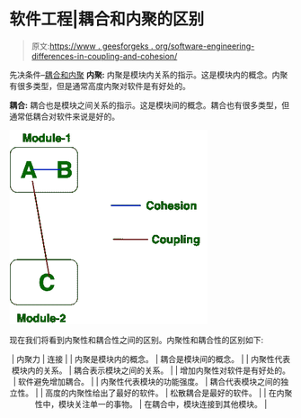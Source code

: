 # 软件工程|耦合和内聚的区别

> 原文:[https://www . geesforgeks . org/software-engineering-differences-in-coupling-and-cohesion/](https://www.geeksforgeeks.org/software-engineering-differences-between-coupling-and-cohesion/)

先决条件–[耦合和内聚](https://www.geeksforgeeks.org/software-engineering-coupling-and-cohesion/)
**内聚:**
内聚是模块内关系的指示。这是模块内的概念。内聚有很多类型，但是通常高度内聚对软件是有好处的。

**耦合:**
耦合也是模块之间关系的指示。这是模块间的概念。耦合也有很多类型，但通常低耦合对软件来说是好的。

![](img/7993178b5be8406cc61c28feb93eedfe.png)

现在我们将看到内聚性和耦合性之间的区别。内聚性和耦合性的区别如下:

<center>

| 内聚力 | 连接 |
| 内聚是模块内的概念。 | 耦合是模块间的概念。 |
| 内聚性代表模块内的关系。 | 耦合表示模块之间的关系。 |
| 增加内聚性对软件是有好处的。 | 软件避免增加耦合。 |
| 内聚性代表模块的功能强度。 | 耦合代表模块之间的独立性。 |
| 高度的内聚性给出了最好的软件。 | 松散耦合是最好的软件。 |
| 在内聚性中，模块关注单一的事物。 | 在耦合中，模块连接到其他模块。 |

</center>